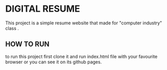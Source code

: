 # DIGITAL RESUME
This project is a simple resume website that made for "computer industry" class .

## HOW TO RUN
to run this project first clone it and run index.html file with your favourite browser
or you can see it on its github pages.
